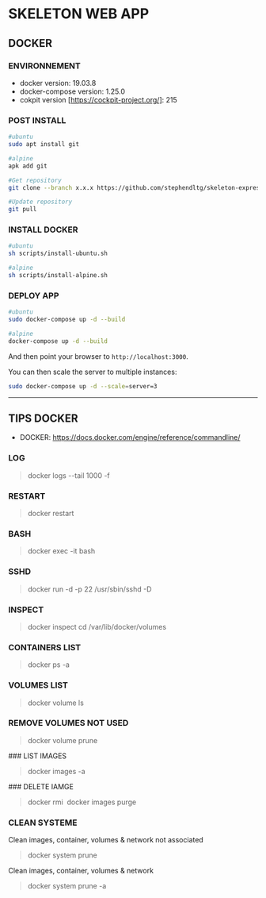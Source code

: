 # SKELETON WEB APP #

## DOCKER

### ENVIRONNEMENT

- docker version: 19.03.8
- docker-compose version: 1.25.0
- cokpit version [https://cockpit-project.org/]: 215


### POST INSTALL

```bash
#ubuntu
sudo apt install git

#alpine
apk add git
```

```bash
#Get repository
git clone --branch x.x.x https://github.com/stephendltg/skeleton-express

#Update repository
git pull
```

### INSTALL DOCKER

```bash
#ubuntu
sh scripts/install-ubuntu.sh

#alpine
sh scripts/install-alpine.sh
```

### DEPLOY APP

```bash
#ubuntu
sudo docker-compose up -d --build
```

```bash
#alpine
docker-compose up -d --build
```

And then point your browser to `http://localhost:3000`.

You can then scale the server to multiple instances:

```bash
sudo docker-compose up -d --scale=server=3
```


---

## TIPS DOCKER

- DOCKER: https://docs.docker.com/engine/reference/commandline/

### LOG
> docker logs --tail 1000 -f <container>

### RESTART
> docker restart <container>

### BASH
> docker exec -it <container> bash

### SSHD
> docker run -d -p 22 <container> /usr/sbin/sshd -D

### INSPECT
> docker inspect <container>
> cd /var/lib/docker/volumes

### CONTAINERS LIST
> docker ps -a

### VOLUMES LIST
> docker volume ls

### REMOVE VOLUMES NOT USED
> docker volume prune

### LIST IMAGES
> docker images -a

### DELETE IAMGE
> docker rmi <image>
> docker images purge

### CLEAN SYSTEME

Clean images, container, volumes & network not associated
> docker system prune 

Clean images, container, volumes & network
> docker system prune -a

